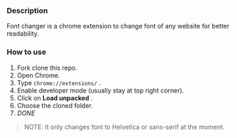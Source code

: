 ### Description

Font changer is a chrome extension to change font of any website for better readability.

### How to use

1. Fork clone this repo.
2. Open Chrome.
3. Type `chrome://extensions/` .
4. Enable developer mode (usually stay at top right corner).
5. Click on **Load unpacked** .
6. Choose the cloned folder.
7. _DONE_




>NOTE: It only changes font to Helvetica or sans-serif at the moment.